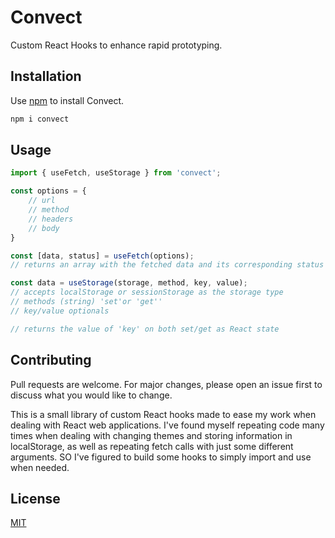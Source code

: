 # Convect

Custom React Hooks to enhance rapid prototyping.

## Installation

Use [npm](https://www.npmjs.com/get-npm) to install Convect.

```bash
npm i convect
```
## Usage

```javascript
import { useFetch, useStorage } from 'convect';

const options = {
    // url
    // method
    // headers
    // body
}

const [data, status] = useFetch(options);
// returns an array with the fetched data and its corresponding status code

const data = useStorage(storage, method, key, value);
// accepts localStorage or sessionStorage as the storage type
// methods (string) 'set'or 'get''
// key/value optionals

// returns the value of 'key' on both set/get as React state
```

## Contributing
Pull requests are welcome. For major changes, please open an issue first to discuss what you would like to change.

This is a small library of custom React hooks made to ease my work when dealing with React web applications. I've found myself repeating code many times when dealing with changing themes and storing information in localStorage, as well as repeating fetch calls with just some different arguments. SO I've figured to build some hooks to simply import and use when needed.

## License
[MIT](https://choosealicense.com/licenses/mit/)
